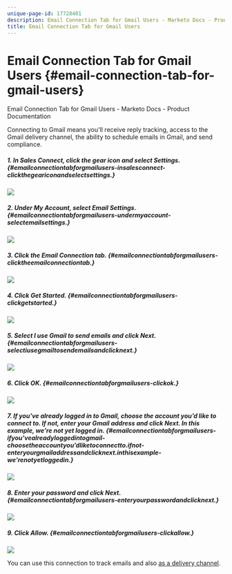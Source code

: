 ```yaml
---
unique-page-id: 17728401
description: Email Connection Tab for Gmail Users - Marketo Docs - Product Documentation
title: Email Connection Tab for Gmail Users
---
```


# Email Connection Tab for Gmail Users {#email-connection-tab-for-gmail-users}

Email Connection Tab for Gmail Users - Marketo Docs - Product Documentation

Connecting to Gmail means you'll receive reply tracking, access to the Gmail delivery channel, the ability to schedule emails in Gmail, and send compliance.

##### 1. In Sales Connect, click the gear icon and select Settings. {#emailconnectiontabforgmailusers-insalesconnect-clickthegeariconandselectsettings.}

![](assets/one.png)

##### 2. Under My Account, select Email Settings. {#emailconnectiontabforgmailusers-undermyaccount-selectemailsettings.}

![](assets/two.png)

##### 3. Click the Email Connection tab. {#emailconnectiontabforgmailusers-clicktheemailconnectiontab.}

![](assets/three.png)

##### 4. Click Get Started. {#emailconnectiontabforgmailusers-clickgetstarted.}

![](assets/four.png)

##### 5. Select I use Gmail to send emails and click Next. {#emailconnectiontabforgmailusers-selectiusegmailtosendemailsandclicknext.}

![](assets/five.png)

##### 6. Click OK. {#emailconnectiontabforgmailusers-clickok.}

![](assets/six.png)

##### 7. If you've already logged in to Gmail, choose the account you’d like to connect to. If not, enter your Gmail address and click Next. In this example, we're not yet logged in. {#emailconnectiontabforgmailusers-ifyou'vealreadyloggedintogmail-choosetheaccountyou’dliketoconnectto.ifnot-enteryourgmailaddressandclicknext.inthisexample-we'renotyetloggedin.}

![](assets/seven.png)

##### 8. Enter your password and click Next. {#emailconnectiontabforgmailusers-enteryourpasswordandclicknext.}

![](assets/eight.png)

##### 9. Click Allow. {#emailconnectiontabforgmailusers-clickallow.}

![](assets/nine.png)

You can use this connection to track emails and also [as a delivery channel](http://docs.marketo.com/display/public/DOCS/Setting+up+Your+Delivery+Channel#SettingupYourDeliveryChannel-Gmail).
